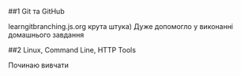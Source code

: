 ##1 Git та GitHub

learngitbranching.js.org крута штука)
Дуже допомогло у виконанні домашнього завдання

##2 Linux, Command Line, HTTP Tools

Починаю вивчати